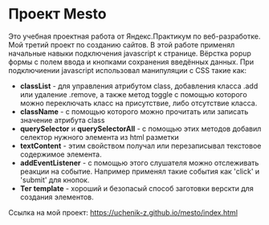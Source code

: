 # Проект Mesto
Это учебная проектная работа от Яндекс.Практикум по веб-разработке.
Мой третий проект по созданию сайтов. В этой работе применял начальные навыки подключения javascript к странице. Вёрстка popup формы с полем ввода и кнопками сохранения введённых данных.
При подключиении javascript использовал манипуляции с CSS такие как:
* **classList** - для управления атрибутом class, добавления класса .add или удаление .remove, а также метод toggle c помощью которого можно переключать класс на присутствие, либо отсутствие класса.
* **className** - с помощью которого можно прочитать или записать значение атрибута class
* **querySelector** и **querySelectorAll** - с помощью этих методов добавил селектор нужного элемента из html разметки
* **textContent** - этим свойством получал или перезаписывал текстовое содержимое элемента.
* **addEventListener** - с помощью этого слушателя можно отслеживать реакции на событие. Например применял такие события как 'click' и 'submit' для кнопок.
* **Тег template** - хороший и безопасый способ заготовки верскти для создания элементов.

Ссылка на мой проект: https://uchenik-z.github.io/mesto/index.html
